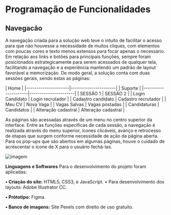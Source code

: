 # Programação de Funcionalidades

## Navegacão ##
A navegação criada para a solução web teve o intuito de facilitar o acesso para que não houvesse a necessidade de muitos cliques, com elementos com poucas cores e texto menos extensos para focar apenas o necessário.
Em relação aos links e botões para principais funções, sempre foram posicionados estrategicamente para serem acessados de qualquer tela, facilitando a navegação e a experiência mantendo um padrão de layout favorável a memorização. 
De modo geral, a solução conta com duas sessões gerais, sendo estas as páginas:


|                    Home                    |
|---------------------|----------------------|
|                   Suporte                  |
|---------------------|----------------------|
| SESSÃO 1            | SESSÃO 2             |
| Login  Candidato    | Login recrutador     |
| Cadastro candidato  | Cadastro recrutador  |
| Meu CV              | Nova Vaga            |
| Vagas Salvas        | Vagas postadas       |
| Candidaturas        | Candidatos           |
| Alteração cadastral | Alteração cadastral  |


As páginas são acessadas através de um menu no centro superior da interface. Entre as funções específicas de cada sessão, a navegação é realizada através do menu superior, ícones clicáveis, avanço e retrocesso de etapas que surgem  conforme necessidade de ação da página aberta. Para os pop-ups que são abertos em algumas páginas, houve o cuidado de acrescentar o ícone de X para o usuário fechá-las.

<img alt="imagem" src="https://raw.githubusercontent.com/ICEI-PUC-Minas-PMV-ADS/pmv-ads-2022-1-e2-proj-int-t4-site_vagasIC/main/docs/img/Mapa de navegacao.png">

**Linguagens e Softwares**
Para o desenvolvimento do projeto foram aplicadas:

**•	Criação do site:**
            HTML5, CSS3, e JavaScript. 
•	Para desenvolvimento dos layouts:
Adobe Illustrator CC.


**•	Prótotipo:**
Figma.


**•	Banco de imagens:**
Site Pexels com direito de uso gratuito.

